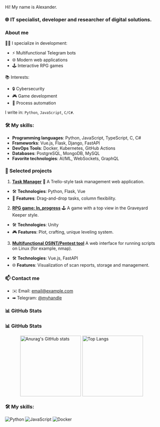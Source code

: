 Hi! My name is Alexander.
### 🌐 IT specialist, developer and researcher of digital solutions.

### About me
👨‍💻 I specialize in development:
- ⚡ Multifunctional Telegram bots
- 🌐 Modern web applications
- 🕹️ Interactive RPG games

📚 Interests:
- 🔒 Cybersecurity
- 🎮 Game development
- 🚀 Process automation

I write in: `Python`, `JavaScript`, `C/C#`.

### 🛠️ My skills:
- **Programming languages**: Python, JavaScript, TypeScript, C, C#
- **Frameworks**: Vue.js, Flask, Django, FastAPI
- **DevOps Tools**: Docker, Kubernetes, GitHub Actions
- **Databases**: PostgreSQL, MongoDB, MySQL
- **Favorite technologies**: AI/ML, WebSockets, GraphQL

### 📂 Selected projects
1. [**Task Manager**](https://github.com/username/Task-manager-PY )
📱 A Trello-style task management web application.
 - 🛠️ **Technologies**: Python, Flask, Vue
 - 🌟 **Features**: Drag-and-drop tasks, column flexibility.

2. [**RPG game: In_progress**](https://github.com/username/in-progress ) 
 🕹️ A game with a top view in the Graveyard Keeper style.
 - 🛠️ **Technologies**: Unity
 - 🎮 **Features**: Plot, crafting, unique leveling system.

3. [**Multifunctional OSINT/Pentest tool**](https://github.com/username/Cink ) 
 A web interface for running scripts on Linux (for example, nmap).
 - 🛠️ **Technologies**: Vue.js, FastAPI
 - 🌐 **Features**: Visualization of scan reports, storage and management.

 ### 📫 Contact me
- ✉️ Email: [email@example.com](mailto:email@example.com)
- ➡ Telegram: [@myhandle](https://t.me/my_nick)

### 📊 GitHub Stats

### 📊 GitHub Stats

<div style="display: flex; justify-content: center; align-items: center; gap: 5px;">
  <img src="https://github-readme-stats.vercel.app/api?username=godov-gr&show_icons=true&theme=radical" alt="Anurag's GitHub stats" style="height: 200px;"/>
  <img src="https://github-readme-stats.vercel.app/api/top-langs/?username=godov-gr&layout=compact&theme=radical" alt="Top Langs" style="height: 200px;"/>
</div>

### 🛠️ My skills:
![Python](https://img.shields.io/badge/-Python-3776AB?style=flat&logo=python&logoColor=white)
![JavaScript](https://img.shields.io/badge/-JavaScript-F7DF1E?style=flat&logo=javascript&logoColor=black)
![Docker](https://img.shields.io/badge/-Docker-2496ED?style=flat&logo=docker&logoColor=white)

